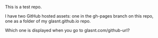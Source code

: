 This is a test repo. 

I have two GitHub hosted assets: one in the gh-pages branch on this repo, one as a folder of my glasnt.github.io repo. 

Which one is displayed when you go to glasnt.com/github-url?
